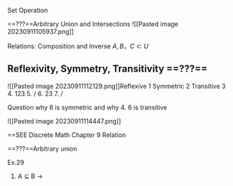 
Set Operation 



==???==Arbitrary Union and Intersections 
![[Pasted image 20230911105937.png]]

Relations:
Composition and Inverse $A, B，C\subset U$ 


## Reflexivity, Symmetry, Transitivity ==???== 

![[Pasted image 20230911112129.png]]Reflexive 1 Symmetric 2 Transitive 3 
4. 123 
5. /
6. 23
7. /

Question why 6 is symmetric 
and why 4. 6 is transitive 

![[Pasted image 20230911114447.png]]


==SEE Discrete Math Chapter 9 Relation

==???==Arbitrary union 




Ex.29 
1. A $\subseteq$ B $\rightarrow$  
